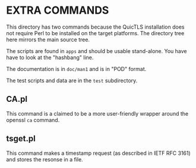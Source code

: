 EXTRA COMMANDS
==============

This directory has two commands because the QuicTLS installation does
not require Perl to be installed on the target platforms. The directory
tree here mirrors the main source tree.

The scripts are found in `apps` and should be usable stand-alone.
You have have to look at the "hashbang" line.

The documentation is in `doc/man1` and is in "POD" format.

The test scripts and data are in the `test` subdirectory.


CA.pl
------

This command is a claimed to be a more user-friendly wrapper
around the openssl `ca` command.


tsget.pl
--------

This command makes a timestamp request (as described in IETF RFC 3161)
and stores the resonse in a file.
